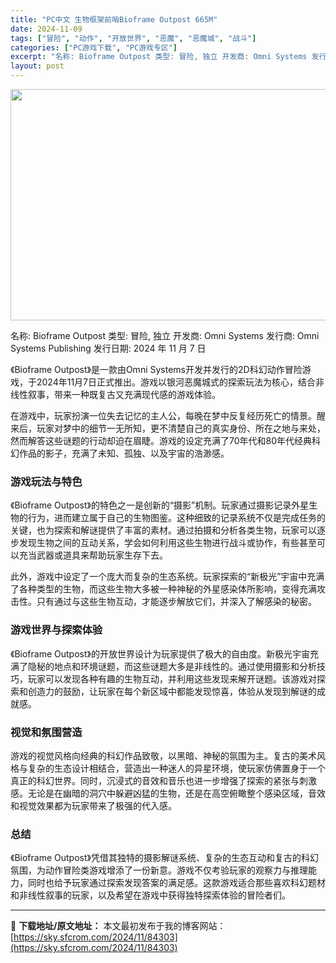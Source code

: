 ```yaml
---
title: "PC中文 生物框架前哨Bioframe Outpost 665M"
date: 2024-11-09
tags: ["冒险", "动作", "开放世界", "恶魔", "恶魔城", "战斗"]
categories: ["PC游戏下载", "PC游戏专区"]
excerpt: "名称: Bioframe Outpost 类型: 冒险, 独立 开发商: Omni Systems 发行商: Omni Systems Publishing 发行日期: 2024 年 11 月 7 日 《Bioframe Outpost》是一款由Omni Systems开发并发行的2D科幻动作冒险游&hellip;"
layout: post
---
```


<img class="aligncenter size-full wp-image-84304" src="https://sky.sfcrom.com/wp-content/uploads/2024/11/2024110903074521.webp" alt="" width="660" height="370" />

名称: Bioframe Outpost
类型: 冒险, 独立
开发商: Omni Systems
发行商: Omni Systems Publishing
发行日期: 2024 年 11 月 7 日

《Bioframe Outpost》是一款由Omni Systems开发并发行的2D科幻动作冒险游戏，于2024年11月7日正式推出。游戏以银河恶魔城式的探索玩法为核心，结合非线性叙事，带来一种既复古又充满现代感的游戏体验。

在游戏中，玩家扮演一位失去记忆的主人公，每晚在梦中反复经历死亡的情景。醒来后，玩家对梦中的细节一无所知，更不清楚自己的真实身份、所在之地与来处，然而解答这些谜题的行动却迫在眉睫。游戏的设定充满了70年代和80年代经典科幻作品的影子，充满了未知、孤独、以及宇宙的浩渺感。
<h3>游戏玩法与特色</h3>
《Bioframe Outpost》的特色之一是创新的“摄影”机制。玩家通过摄影记录外星生物的行为，进而建立属于自己的生物图鉴。这种细致的记录系统不仅是完成任务的关键，也为探索和解谜提供了丰富的素材。通过拍摄和分析各类生物，玩家可以逐步发现生物之间的互动关系，学会如何利用这些生物进行战斗或协作，有些甚至可以充当武器或道具来帮助玩家生存下去。

此外，游戏中设定了一个庞大而复杂的生态系统。玩家探索的“新极光”宇宙中充满了各种类型的生物，而这些生物大多被一种神秘的外星感染体所影响，变得充满攻击性。只有通过与这些生物互动，才能逐步解放它们，并深入了解感染的秘密。
<h3>游戏世界与探索体验</h3>
《Bioframe Outpost》的开放世界设计为玩家提供了极大的自由度。新极光宇宙充满了隐秘的地点和环境谜题，而这些谜题大多是非线性的。通过使用摄影和分析技巧，玩家可以发现各种有趣的生物互动，并利用这些发现来解开谜题。该游戏对探索和创造力的鼓励，让玩家在每个新区域中都能发现惊喜，体验从发现到解谜的成就感。
<h3>视觉和氛围营造</h3>
游戏的视觉风格向经典的科幻作品致敬，以黑暗、神秘的氛围为主。复古的美术风格与复杂的生态设计相结合，营造出一种迷人的异星环境，使玩家仿佛置身于一个真正的科幻世界。同时，沉浸式的音效和音乐也进一步增强了探索的紧张与刺激感。无论是在幽暗的洞穴中躲避凶猛的生物，还是在高空俯瞰整个感染区域，音效和视觉效果都为玩家带来了极强的代入感。
<h3>总结</h3>
《Bioframe Outpost》凭借其独特的摄影解谜系统、复杂的生态互动和复古的科幻氛围，为动作冒险类游戏增添了一份新意。游戏不仅考验玩家的观察力与推理能力，同时也给予玩家通过探索发现答案的满足感。这款游戏适合那些喜欢科幻题材和非线性叙事的玩家，以及希望在游戏中获得独特探索体验的冒险者们。

---
📖 **下载地址/原文地址：** 本文最初发布于我的博客网站：[https://sky.sfcrom.com/2024/11/84303](https://sky.sfcrom.com/2024/11/84303)
